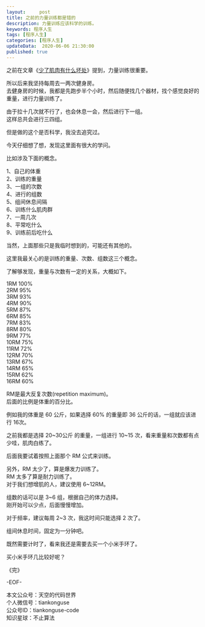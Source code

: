 ```yaml
---   
layout:     post  
title: 之前的力量训练都是错的  
description: 力量训练应该科学的训练。  
keywords: 程序人生  
tags: [程序人生]    
categories: [程序人生]  
updateData:  2020-06-06 21:30:00  
published: true  
---  
```



之前在文章《[少了肌肉有什么坏处](https://mp.weixin.qq.com/s/kyHhjIpcA1G7f_Hq6MEN0A)》提到，力量训练很重要。  



所以后来我坚持每周去一两次健身房。  
去健身房的时候，我都是先跑步半个小时，然后随便找几个器材，找个感觉良好的重量，进行力量训练了。   


由于拉十几次就不行了，也会休息一会，然后进行下一组。  
这样总共会进行三四组。  


但是做的这个是否科学，我没去追究过。  


今天仔细想了想，发现这里面有很大的学问。  


比如涉及下面的概念。  


1、自己的体重  
2、训练的重量  
3、一组的次数  
4、进行的组数  
5、组间休息间隔  
6、训练什么肌肉群  
7、一周几次  
8、平常吃什么  
9、训练前后吃什么  


当然，上面那些只是我临时想到的，可能还有其他的。  


这里我最关心的是训练的重量、次数、组数这三个概念。  


了解够发现，重量与次数有一定的关系，大概如下。   


1RM 100%  
2RM 95%  
3RM 93%  
4RM 90%  
5RM 87%  
6RM 85%  
7RM 83%  
8RM 80%  
9RM 77%  
10RM 75%  
11RM 72%  
12RM 70%  
13RM 67%  
14RM 65%  
15RM 62%  
16RM 60%  


RM是最大反复次数(repetition maximum)。  
后面的比例是体重的百分比。  


例如我的体重是 60 公斤，如果选择 60% 的重量即 36 公斤的话，一组就应该进行 16次。  


之前我都是选择 20~30公斤 的重量，一组进行 10~15 次，看来重量和次数都有点少哇，肌肉白练了。  


后面我要试着按照上面那个 RM 公式来训练。  


另外，RM 太少了，算是爆发力训练了。  
RM 太多了算是耐力训练了。  
对于我们想增肌的人，建议使用 6~12RM。  


组数的话可以是 3~6 组，根据自己的体力选择。  
刚开始可以少点，后面慢慢增加。  


对于频率，建议每周 2~3 次，我这时间只能选择 2 次了。  


组间休息时间，固定为一分钟吧。  


既然需要计时了，看来我还是需要去买一个小米手环了。  


买小米手环几比较好呢？  


《完》


-EOF-  



本文公众号：天空的代码世界  
个人微信号：tiankonguse  
公众号ID：tiankonguse-code  
知识星球：不止算法  

